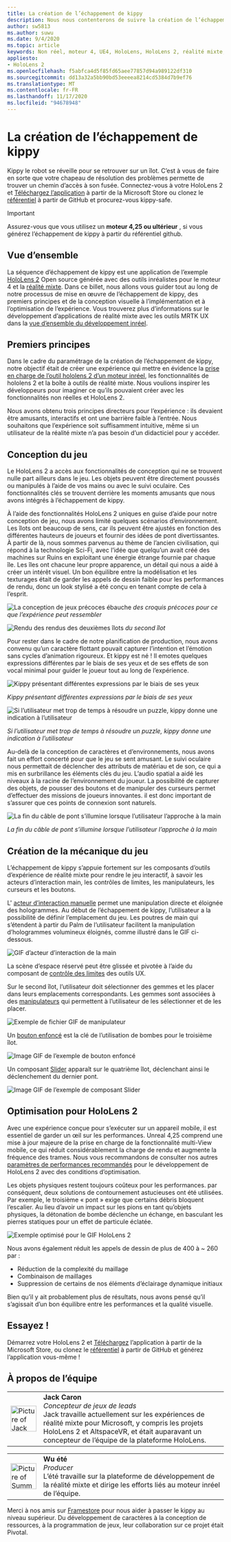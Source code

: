```yaml
---
title: La création de l’échappement de kippy
description: Nous nous contenterons de suivre la création de l’échappement de kippy pour HoloLens 2 dans un moteur non réel.
author: sw5813
ms.author: suwu
ms.date: 9/4/2020
ms.topic: article
keywords: Non réel, moteur 4, UE4, HoloLens, HoloLens 2, réalité mixte, déployer sur un appareil, PC, documentation, casque de réalité mixte, casque de réalité mixte, casque de réalité virtuelle
appliesto:
- HoloLens 2
ms.openlocfilehash: f5abfca4d5f85fd65aee77857d94a989122df310
ms.sourcegitcommit: dd13a32a5bb90bd53eeeea8214cd5384d7b9ef76
ms.translationtype: MT
ms.contentlocale: fr-FR
ms.lasthandoff: 11/17/2020
ms.locfileid: "94678948"
---
```

# <a name="the-making-of-kippys-escape"></a>La création de l’échappement de kippy

Kippy le robot se réveille pour se retrouver sur un îlot. C’est à vous de faire en sorte que votre chapeau de résolution des problèmes permette de trouver un chemin d’accès à son fusée. Connectez-vous à votre HoloLens 2 et [Téléchargez l’application](https://www.microsoft.com/p/kippys-escape/9nbd7gl86vkd) à partir de la Microsoft Store ou clonez le [référentiel](https://github.com/microsoft/MixedReality-Unreal-KippysEscape) à partir de GitHub et procurez-vous kippy-safe.  

> [!IMPORTANT]
> Assurez-vous que vous utilisez un **moteur 4,25 ou ultérieur** , si vous générez l’échappement de kippy à partir du référentiel github.

## <a name="overview"></a>Vue d’ensemble

La séquence d’échappement de kippy est une application de l’exemple [HoloLens 2](https://docs.microsoft.com/hololens/hololens2-hardware) Open source générée avec des outils inréalistes pour le moteur 4 et la [réalité mixte](https://github.com/microsoft/MixedReality-UXTools-Unreal). Dans ce billet, nous allons vous guider tout au long de notre processus de mise en œuvre de l’échappement de kippy, des premiers principes et de la conception visuelle à l’implémentation et à l’optimisation de l’expérience. Vous trouverez plus d’informations sur le développement d’applications de réalité mixte avec les outils MRTK UX dans la [vue d’ensemble du développement inréel](unreal-development-overview.md).

## <a name="first-principles"></a>Premiers principes 

Dans le cadre du paramétrage de la création de l’échappement de kippy, notre objectif était de créer une expérience qui mettre en évidence la [prise en charge de l’outil hololens 2 d’un moteur inréel](https://docs.unrealengine.com/Platforms/AR/HoloLens2/index.html), les fonctionnalités de hololens 2 et la boîte à outils de réalité mixte. Nous voulions inspirer les développeurs pour imaginer ce qu’ils pouvaient créer avec les fonctionnalités non réelles et HoloLens 2.  

Nous avons obtenu trois principes directeurs pour l’expérience : ils devaient être amusants, interactifs et ont une barrière faible à l’entrée. Nous souhaitons que l’expérience soit suffisamment intuitive, même si un utilisateur de la réalité mixte n’a pas besoin d’un didacticiel pour y accéder.  

## <a name="designing-the-game"></a>Conception du jeu 

Le HoloLens 2 a accès aux fonctionnalités de conception qui ne se trouvent nulle part ailleurs dans le jeu. Les objets peuvent être directement poussés ou manipulés à l’aide de vos mains ou avec le suivi oculaire. Ces fonctionnalités clés se trouvent derrière les moments amusants que nous avons intégrés à l’échappement de kippy.  

À l’aide des fonctionnalités HoloLens 2 uniques en guise d’aide pour notre conception de jeu, nous avons limité quelques scénarios d’environnement. Les îlots ont beaucoup de sens, car ils peuvent être ajustés en fonction des différentes hauteurs de joueurs et fournir des idées de pont divertissantes. À partir de là, nous sommes parvenus au thème de l’ancien civilisation, qui répond à la technologie Sci-Fi, avec l’idée que quelqu’un avait créé des machines sur Ruins en exploitant une énergie étrange fournie par chaque île. Les îles ont chacune leur propre apparence, un détail qui nous a aidé à créer un intérêt visuel. Un bon équilibre entre la modélisation et les texturages était de garder les appels de dessin faible pour les performances de rendu, donc un look stylisé a été conçu en tenant compte de cela à l’esprit. 

![La conception de jeux précoces ébauche ](images/kippys-escape/kippys-escape-img-01.png)
 *des croquis précoces pour ce que l’expérience peut ressembler*

![Rendu des rendus des deuxièmes îlots ](images/kippys-escape/kippys-escape-img-02.png)
 *du second îlot*

Pour rester dans le cadre de notre planification de production, nous avons convenu qu’un caractère flottant pouvait capturer l’intention et l’émotion sans cycles d’animation rigoureux. Et kippy est né ! Il emotes quelques expressions différentes par le biais de ses yeux et de ses effets de son vocal minimal pour guider le joueur tout au long de l’expérience. 

![Kippy présentant différentes expressions par le biais de ses yeux](images/kippys-escape/kippys-escape-img-03.gif)

*Kippy présentant différentes expressions par le biais de ses yeux*

![Si l’utilisateur met trop de temps à résoudre un puzzle, kippy donne une indication à l’utilisateur](images/kippys-escape/kippys-escape-img-04.gif)

*Si l’utilisateur met trop de temps à résoudre un puzzle, kippy donne une indication à l’utilisateur*

Au-delà de la conception de caractères et d’environnements, nous avons fait un effort concerté pour que le jeu se sent amusant. Le suivi oculaire nous permettait de déclencher des attributs de matériau et de son, ce qui a mis en surbrillance les éléments clés du jeu. L’audio spatial a aidé les niveaux à la racine de l’environnement du joueur. La possibilité de capturer des objets, de pousser des boutons et de manipuler des curseurs permet d’effectuer des missions de joueurs innovantes. il est donc important de s’assurer que ces points de connexion sont naturels. 

![La fin du câble de pont s’illumine lorsque l’utilisateur l’approche à la main](images/kippys-escape/kippys-escape-img-05.gif)

*La fin du câble de pont s’illumine lorsque l’utilisateur l’approche à la main*

## <a name="building-the-game-mechanics"></a>Création de la mécanique du jeu 

L’échappement de kippy s’appuie fortement sur les composants d’outils d’expérience de réalité mixte pour rendre le jeu interactif, à savoir les acteurs d’interaction main, les contrôles de limites, les manipulateurs, les curseurs et les boutons.   

L' [acteur d’interaction manuelle](https://microsoft.github.io/MixedReality-UXTools-Unreal/version/public/0.9.x/Docs/HandInteraction.html) permet une manipulation directe et éloignée des hologrammes. Au début de l’échappement de kippy, l’utilisateur a la possibilité de définir l’emplacement du jeu. Les poutres de main qui s’étendent à partir du Palm de l’utilisateur facilitent la manipulation d’hologrammes volumineux éloignés, comme illustré dans le GIF ci-dessous.  

![GIF d’acteur d’interaction de la main](images/kippys-escape/kippys-escape-img-06.gif)

La scène d’espace réservé peut être glissée et pivotée à l’aide du composant de [contrôle des limites](https://microsoft.github.io/MixedReality-UXTools-Unreal/version/public/0.9.x/Docs/BoundsControl.html) des outils UX.  

Sur le second îlot, l’utilisateur doit sélectionner des gemmes et les placer dans leurs emplacements correspondants. Les gemmes sont associées à des [manipulateurs](https://microsoft.github.io/MixedReality-UXTools-Unreal/version/public/0.9.x/Docs/Manipulator.html) qui permettent à l’utilisateur de les sélectionner et de les placer. 

![Exemple de fichier GIF de manipulateur](images/kippys-escape/kippys-escape-img-07.gif)

Un [bouton enfoncé](https://microsoft.github.io/MixedReality-UXTools-Unreal/version/public/0.9.x/Docs/PressableButton.html) est la clé de l’utilisation de bombes pour le troisième îlot.  

![Image GIF de l’exemple de bouton enfoncé](images/kippys-escape/kippys-escape-img-08.gif)

Un composant [Slider](https://microsoft.github.io/MixedReality-UXTools-Unreal/version/public/0.9.x/Docs/PinchSlider.html) apparaît sur le quatrième îlot, déclenchant ainsi le déclenchement du dernier pont.  

![Image GIF de l’exemple de composant Slider](images/kippys-escape/kippys-escape-img-09.gif) 

## <a name="optimizing-for-hololens-2"></a>Optimisation pour HoloLens 2 

Avec une expérience conçue pour s’exécuter sur un appareil mobile, il est essentiel de garder un œil sur les performances. Unreal 4,25 comprend une mise à jour majeure de la prise en charge de la fonctionnalité multi-View mobile, ce qui réduit considérablement la charge de rendu et augmente la fréquence des trames. Nous vous recommandons de consulter nos autres [paramètres de performances recommandés](performance-recommendations-for-unreal.md) pour le développement de HoloLens 2 avec des conditions d’optimisation.  

Les objets physiques restent toujours coûteux pour les performances. par conséquent, deux solutions de contournement astucieuses ont été utilisées. Par exemple, le troisième « pont » exige que certains débris bloquent l’escalier. Au lieu d’avoir un impact sur les pions en tant qu’objets physiques, la détonation de bombe déclenche un échange, en basculant les pierres statiques pour un effet de particule éclatée. 

![Exemple optimisé pour le GIF HoloLens 2](images/kippys-escape/kippys-escape-img-10.gif) 

Nous avons également réduit les appels de dessin de plus de 400 à ~ 260 par : 
* Réduction de la complexité du maillage
* Combinaison de maillages
* Suppression de certains de nos éléments d’éclairage dynamique initiaux

Bien qu’il y ait probablement plus de résultats, nous avons pensé qu’il s’agissait d’un bon équilibre entre les performances et la qualité visuelle.  

## <a name="try-it-out"></a>Essayez ! 

Démarrez votre HoloLens 2 et [Téléchargez](https://www.microsoft.com/p/kippys-escape/9nbd7gl86vkd) l’application à partir de la Microsoft Store, ou clonez le [référentiel](https://github.com/microsoft/MixedReality-Unreal-KippysEscape) à partir de GitHub et générez l’application vous-même !  

## <a name="about-the-team"></a>À propos de l’équipe

<table style="border-collapse:collapse" padding-left="0px">
<tr>
<td style="border-style: none" width="60"><img alt="Picture of Jack Caron" width="60" height="60" src="images/kippys-escape/jack-caron.jpg"></td>
<td style="border-style: none"><b>Jack Caron</b><br><i>Concepteur de jeux de leads</i><br>Jack travaille actuellement sur les expériences de réalité mixte pour Microsoft, y compris les projets HoloLens 2 et AltspaceVR, et était auparavant un concepteur de l’équipe de la plateforme HoloLens.</td>
</tr>
</table>

<table style="border-collapse:collapse" padding-left="0px">
<tr>
<td style="border-style: none" width="60"><img alt="Picture of Summer Wu" width="60" height="60" src="images/kippys-escape/summer-wu.jpg"></td>
<td style="border-style: none"><b>Wu été</b><br><i>Producer</i><br>L’été travaille sur la plateforme de développement de la réalité mixte et dirige les efforts liés au moteur inréel de l’équipe.</td>
</tr>
</table>

Merci à nos amis sur [Framestore](https://www.framestore.com/) pour nous aider à passer le kippy au niveau supérieur. Du développement de caractères à la conception de ressources, à la programmation de jeux, leur collaboration sur ce projet était Pivotal.  